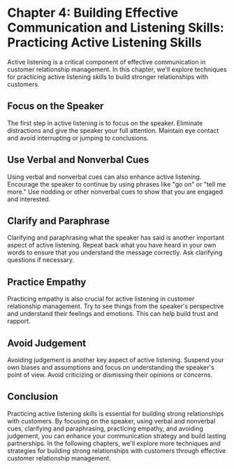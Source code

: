 Chapter 4: Building Effective Communication and Listening Skills: Practicing Active Listening Skills
====================================================================================================

Active listening is a critical component of effective communication in customer relationship management. In this chapter, we'll explore techniques for practicing active listening skills to build stronger relationships with customers.

Focus on the Speaker
--------------------

The first step in active listening is to focus on the speaker. Eliminate distractions and give the speaker your full attention. Maintain eye contact and avoid interrupting or jumping to conclusions.

Use Verbal and Nonverbal Cues
-----------------------------

Using verbal and nonverbal cues can also enhance active listening. Encourage the speaker to continue by using phrases like "go on" or "tell me more." Use nodding or other nonverbal cues to show that you are engaged and interested.

Clarify and Paraphrase
----------------------

Clarifying and paraphrasing what the speaker has said is another important aspect of active listening. Repeat back what you have heard in your own words to ensure that you understand the message correctly. Ask clarifying questions if necessary.

Practice Empathy
----------------

Practicing empathy is also crucial for active listening in customer relationship management. Try to see things from the speaker's perspective and understand their feelings and emotions. This can help build trust and rapport.

Avoid Judgement
---------------

Avoiding judgement is another key aspect of active listening. Suspend your own biases and assumptions and focus on understanding the speaker's point of view. Avoid criticizing or dismissing their opinions or concerns.

Conclusion
----------

Practicing active listening skills is essential for building strong relationships with customers. By focusing on the speaker, using verbal and nonverbal cues, clarifying and paraphrasing, practicing empathy, and avoiding judgement, you can enhance your communication strategy and build lasting partnerships. In the following chapters, we'll explore more techniques and strategies for building strong relationships with customers through effective customer relationship management.
